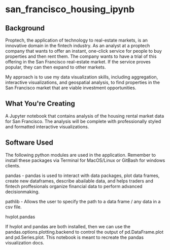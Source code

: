 # san_francisco_housing_ipynb
## Background

Proptech, the application of technology to real-estate markets, is an innovative domain in the fintech industry. As an analyst at a proptech company that wants to offer an instant, one-click service for people to buy properties and then rent them. The company wants to have a trial of this offering in the San Francisco real-estate market. If the service proves popular, they can then expand to other markets.

My approach is to use my data visualization skills, including aggregation, interactive visualizations, and geospatial analysis, to find properties in the San Francisco market that are viable investment opportunities.

## What You're Creating

A Jupyter notebook that contains analysis of the housing rental market data for San Francisco. The analysis will be complete with professionally styled and formatted interactive visualizations.

## Software Used
The following python modules are used in the application. Remember to install these packages via Terminal for MacOS/Linux or GitBash for windows clients.

pandas - pandas is used to interact with data packages, plot data frames, create new dataframes, describe abailable data, and helps traders and fintech proffesionals organize financial data to perform advanced decisionmaking.

pathlib - Allows the user to specify the path to a data frame / any data in a csv file.

hvplot.pandas

If hvplot and pandas are both installed, then we can use the pandas.options.plotting.backend to control the output of pd.DataFrame.plot and pd.Series.plot. This notebook is meant to recreate the pandas visualization docs.